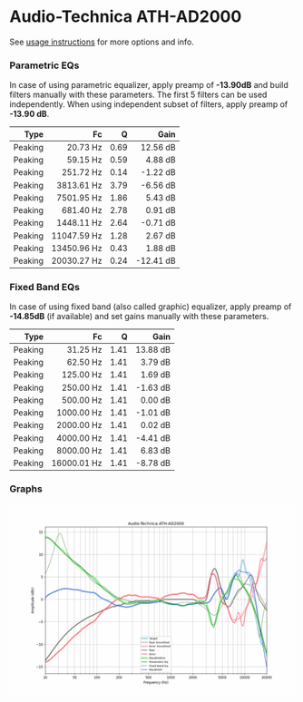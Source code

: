 # Audio-Technica ATH-AD2000
See [usage instructions](https://github.com/jaakkopasanen/AutoEq#usage) for more options and info.

### Parametric EQs
In case of using parametric equalizer, apply preamp of **-13.90dB** and build filters manually
with these parameters. The first 5 filters can be used independently.
When using independent subset of filters, apply preamp of **-13.90 dB**.

| Type    | Fc          |    Q | Gain      |
|--------:|------------:|-----:|----------:|
| Peaking | 20.73 Hz    | 0.69 | 12.56 dB  |
| Peaking | 59.15 Hz    | 0.59 | 4.88 dB   |
| Peaking | 251.72 Hz   | 0.14 | -1.22 dB  |
| Peaking | 3813.61 Hz  | 3.79 | -6.56 dB  |
| Peaking | 7501.95 Hz  | 1.86 | 5.43 dB   |
| Peaking | 681.40 Hz   | 2.78 | 0.91 dB   |
| Peaking | 1448.11 Hz  | 2.64 | -0.71 dB  |
| Peaking | 11047.59 Hz | 1.28 | 2.67 dB   |
| Peaking | 13450.96 Hz | 0.43 | 1.88 dB   |
| Peaking | 20030.27 Hz | 0.24 | -12.41 dB |

### Fixed Band EQs
In case of using fixed band (also called graphic) equalizer, apply preamp of **-14.85dB**
(if available) and set gains manually with these parameters.

| Type    | Fc          |    Q | Gain     |
|--------:|------------:|-----:|---------:|
| Peaking | 31.25 Hz    | 1.41 | 13.88 dB |
| Peaking | 62.50 Hz    | 1.41 | 3.79 dB  |
| Peaking | 125.00 Hz   | 1.41 | 1.69 dB  |
| Peaking | 250.00 Hz   | 1.41 | -1.63 dB |
| Peaking | 500.00 Hz   | 1.41 | 0.00 dB  |
| Peaking | 1000.00 Hz  | 1.41 | -1.01 dB |
| Peaking | 2000.00 Hz  | 1.41 | 0.02 dB  |
| Peaking | 4000.00 Hz  | 1.41 | -4.41 dB |
| Peaking | 8000.00 Hz  | 1.41 | 6.83 dB  |
| Peaking | 16000.01 Hz | 1.41 | -8.78 dB |

### Graphs
![](./Audio-Technica%20ATH-AD2000.png)